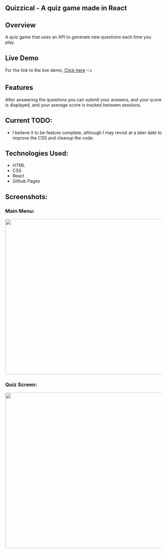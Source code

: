 ## Quizzical - A quiz game made in React

## Overview

A quiz game that uses an API to generate new questions each time you play.

## Live Demo
For the link to the live demo, [Click here](https://quizzical-alpha-ivory.vercel.app/) :point_left:

## Features

After answering the questions you can submit your answers, and your score is displayed, and your average score is tracked between sessions.

## Current TODO:
- I believe it to be feature complete, although I may revisit at a later date to improve the CSS and cleanup the code.


## Technologies Used:
- HTML 
- CSS
- React
- Github Pages

## Screenshots:

### Main Menu:
<img src="https://user-images.githubusercontent.com/97587370/186941873-9d9c6009-59ca-4ecb-8b3e-aba2b5978ae9.png" width="800" height="500" />

### Quiz Screen:
<img src="https://user-images.githubusercontent.com/97587370/186942102-c2b1c2df-844f-4f49-9487-50af143ce895.png" width="800" height="500" />


